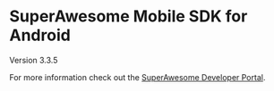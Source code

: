 SuperAwesome Mobile SDK for Android
===================================

Version 3.3.5

For more information check out the [SuperAwesome Developer Portal](http://developers.superawesome.tv/docs/androidsdk).

